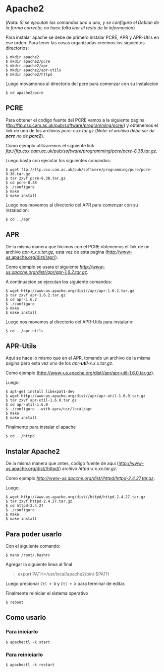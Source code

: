 # Apache2

(*Nota: Si se ejecutan los comandos uno a uno, y se configuro el Debian de la forma correcta, no hace falta leer el resto de la informacion*)

Para instalar apache se debe de primero instalar PCRE, APR y APR-Utils en ese orden. Para tener las cosas organizadas creemos los siguientes directorios:

```
$ mkdir apache2
$ mkdir apache2/pcre
$ mkdir apache2/apr
$ mkdir apache2/apr-utils
$ mkdir apache2/httpd
```

Luego movamonos al directorio del pcre para comenzar con su instalacion

`$ cd apache2/pcre`


## PCRE

Para obtener el codigo fuente del PCRE vamos a la siguiente pagina (ftp://ftp.csx.cam.ac.uk/pub/software/programming/pcre/) y obtenemos el link de uno de los archivos *pcre-x.xx.tar.gz* (*Nota: el archivo debe ser de **pcre** no de **pcre2***).

Como ejemplo utilizaremos el siguiente link *ftp://ftp.csx.cam.ac.uk/pub/software/programming/pcre/pcre-8.38.tar.gz*.

Luego basta con ejecutar los siguientes comandos:

```
$ wget ftp://ftp.csx.cam.ac.uk/pub/software/programming/pcre/pcre-8.38.tar.gz
$ tar zxvf pcre-8.38.tar.gz
$ cd pcre-8.38
$ ./configure
$ make
$ make install
```

Luego nos movemos al directorio del APR para comenzar con su instalacion:

`$ cd ../apr`


## APR

De la misma manera que hicimos con el PCRE obtenemos el link de un archivo *apr-x.x.x.tar.gz*, esta vez de esta pagina (http://www-us.apache.org/dist//apr/).

Como ejemplo se usara el siguiente *http://www-us.apache.org/dist//apr/apr-1.6.2.tar.gz*.

A continuacion se ejecutan los siguiente comandos:

```
$ wget http://www-us.apache.org/dist//apr/apr-1.6.2.tar.gz
$ tar zxvf apr-1.6.2.tar.gz
$ cd apr-1.6.2
$ ./configure
$ make
$ make install
```
Luego nos movemos al directorio del APR-Utils para instalarlo:

`$ cd ../apr-utils`


## APR-Utils

Aqui se hace lo mismo que en el APR, tomando un archivo de la misma pagina pero esta vez uno de los *apr-**util**-x.x.x.tar.gz*.

Como ejemplo (http://www-us.apache.org/dist//apr/apr-util-1.6.0.tar.gz).

Luego:

```
$ apt-get install libexpat1-dev
$ wget http://www-us.apache.org/dist//apr/apr-util-1.6.0.tar.gz
$ tar zxvf apr-util-1.6.0.tar.gz
$ cd apr-util-1.6.0
$ ./configure --with-apr=/usr/local/apr
$ make
$ make install
```

Finalmente para instalar el apache

`$ cd ../httpd`


## Instalar Apache2

De la misma manera que antes, codigo fuente de aqui (http://www-us.apache.org/dist//httpd/) archivo *httpd-x.x.xx.tar.gz*.

Como ejemplo *http://www-us.apache.org/dist//httpd/httpd-2.4.27.tar.gz*.

Luego:

```
$ wget http://www-us.apache.org/dist//httpd/httpd-2.4.27.tar.gz
$ tar zxvf httpd-2.4.27.tar.gz
$ cd httpd-2.4.27
$ ./configure
$ make
$ make install
```

## Para poder usarlo

Con el siguiente comando:

`$ nano /root/.bashrc`

Agregar la siguiente linea al final
> export PATH=/usr/local/apache2/bin/:$PATH

Luego precionar `Ctl + O` y `Ctl + X` para terminar de editar.

Finalmente reiniciar el sistema operativo

`$ reboot`


## Como usarlo

### Para iniciarlo

`$ apachectl -k start`

### Para reiniciarlo

`$ apachectl -k restart`
